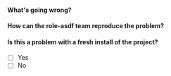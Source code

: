 #### What's going wrong?

#### How can the role-asdf team reproduce the problem?

<!-- Please add a complete description of how to reproduce the problem -->

#### Is this a problem with a fresh install of the project?

- [ ] Yes
- [ ] No

<!--    
    - Participation in this open source project is subject to the Code of Conduct:
      [Code of Conduct](./CODE_OF_CONDUCT.md)
-->
